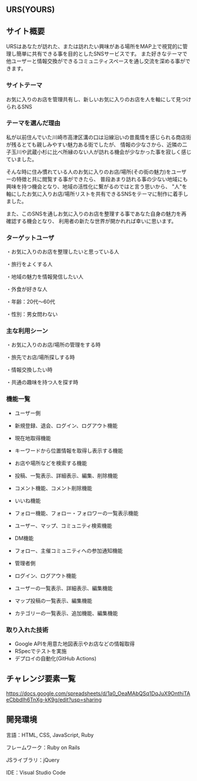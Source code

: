 ## URS(YOURS)

## サイト概要
URSはあなたが訪れた、または訪れたい興味がある場所をMAP上で視覚的に管理し簡単に共有できる事を目的としたSNSサービスです。
また好きなテーマで他ユーザーと情報交換ができるコミュニティスペースを通し交流を深める事ができます。

### サイトテーマ
お気に入りのお店を管理共有し、新しいお気に入りのお店を人を軸にして見つけられるSNS

### テーマを選んだ理由
私が以前住んでいた川崎市高津区溝の口は沿線沿いの昔風情を感じられる商店街が残るとても親しみやすい魅力ある街でしたが、
情報の少なさから、近隣の二子玉川や武蔵小杉に比べ所縁のない人が訪れる機会が少なかった事を寂しく感じていました。

そんな時に住み慣れている人のお気に入りのお店/場所(その街の魅力)をユーザーの特徴と共に閲覧する事ができたら、
普段あまり訪れる事の少ない地域にも興味を持つ機会となり、地域の活性化に繋がるのではと言う思いから、
"人"を軸にしたお気に入りお店/場所リストを共有できるSNSをテーマに制作に着手しました。

また、このSNSを通しお気に入りのお店を整理する事であなた自身の魅力を再確認する機会となり、
利用者の新たな世界が開かれれば幸いに思います。
### ターゲットユーザ
・お気に入りのお店を整理したいと思っている人

・旅行をよくする人

・地域の魅力を情報発信したい人

・外食が好きな人

・年齢：20代〜60代

・性別：男女問わない

### 主な利用シーン
・お気に入りのお店/場所の管理をする時

・旅先でお店/場所探しする時

・情報交換したい時

・共通の趣味を持つ人を探す時

### 機能一覧
* ユーザー側
 * 新規登録、退会、ログイン、ログアウト機能
 * 現在地取得機能
 * キーワードから位置情報を取得し表示する機能
 * お店や場所などを検索する機能
 * 投稿、一覧表示、詳細表示、編集、削除機能
 * コメント機能、コメント削除機能
 * いいね機能
 * フォロー機能、フォロー・フォロワーの一覧表示機能
 * ユーザー、マップ、コミュニティ検索機能
 * DM機能
 * フォロー、主催コミュニティへの参加通知機能

* 管理者側
 * ログイン、ログアウト機能
 * ユーザーの一覧表示、詳細表示、編集機能
 * マップ投稿の一覧表示、編集機能
 * カテゴリーの一覧表示、追加機能、編集機能


### 取り入れた技術
 * Google APIを用意た地図表示やお店などの情報取得
 * RSpecでテストを実施
 * デプロイの自動化(GitHub Actions)

## チャレンジ要素一覧
https://docs.google.com/spreadsheets/d/1a0_OeaMAbQSq1DqJuX9OnthiTAeCbbdIh6TnXg-kK9g/edit?usp=sharing

## 開発環境
言語：HTML, CSS, JavaScript, Ruby

フレームワーク：Ruby on Rails

JSライブラリ：jQuery

IDE：Visual Studio Code